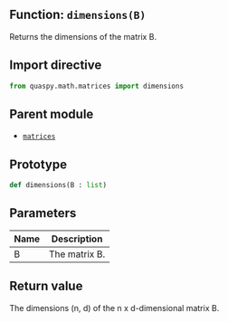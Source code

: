 ## Function: <code>dimensions(B)</code>
Returns the dimensions of the matrix B.

## Import directive
```python
from quaspy.math.matrices import dimensions
```

## Parent module
- [<code>matrices</code>](README.md)

## Prototype
```python
def dimensions(B : list)
```

## Parameters
| <b>Name</b> | <b>Description</b> |
| ----------- | ------------------ |
| B | The matrix B. |

## Return value
The dimensions (n, d) of the n x d-dimensional matrix B.

